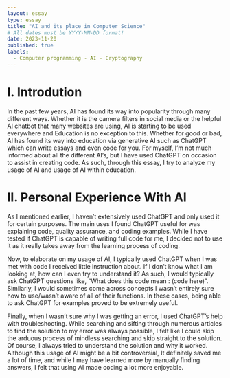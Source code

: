 ```yaml
---
layout: essay
type: essay
title: "AI and its place in Computer Science"
# All dates must be YYYY-MM-DD format!
date: 2023-11-20
published: true
labels:
  - Computer programming - AI - Cryptography
---
```

# I. Introdution
In the past few years, AI has found its way into popularity through many different ways. Whether it is the camera filters in social media or the helpful AI chatbot that many websites are using, AI is starting to be used everywhere and Education is no exception to this. Whether for good or bad, AI has found its way into education via generative AI such as ChatGPT which can write essays and even code for you. For myself, I’m not much informed about all the different AI’s, but I have used ChatGPT on occasion to assist in creating code. As such, through this essay, I try to analyze my usage of AI and usage of AI within education.

# II. Personal Experience With AI
As I mentioned earlier, I haven’t extensively used ChatGPT and only used it for certain purposes. The main uses I found ChatGPT useful for was explaining code, quality assurance, and coding examples. While I have tested if ChatGPT is capable of writing full code for me, I decided not to use it as it really takes away from the learning process of coding. 

Now, to elaborate on my usage of AI, I typically used ChatGPT when I was met with code I received little instruction about. If I don’t know what I am looking at, how can I even try to understand it? As such, I would typically ask ChatGPT questions like, “What does this code mean : (code here)”. Similarly, I would sometimes come across concepts I wasn’t entirely sure how to use/wasn’t aware of all of their functions. In these cases, being able to ask ChatGPT for examples proved to be extremely useful. 

Finally, when I wasn’t sure why I was getting an error, I used ChatGPT’s help with troubleshooting. While searching and sifting through numerous articles to find the solution to my error was always possible, I felt like I could skip the arduous process of mindless searching and skip straight to the solution. Of course, I always tried to understand the solution and why it worked. Although this usage of AI might be a bit controversial, It definitely saved me a lot of time, and while I may have learned more by manually finding answers, I felt that using AI made coding a lot more enjoyable.
